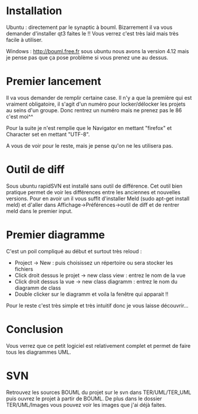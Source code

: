 # Installation #

Ubuntu : directement par le synaptic à bouml. Bizarrement il va vous demander d'installer qt3 faites le !! Vous verrez c'est très laid mais très facile à utiliser.

Windows : http://bouml.free.fr sous ubuntu nous avons la version 4.12 mais je pense pas que ça pose problème si vous prenez une au dessus.

# Premier lancement #

Il va vous demander de remplir certaine case. Il n'y a que la première qui est vraiment obligatoire, il s'agit d'un numéro pour locker/délocker les projets au seins d'un groupe.
Donc rentrez un numéro mais ne prenez pas le 86 c'est moi^^

Pour la suite je n'est remplie que le Navigator en mettant "firefox" et Character set en mettant "UTF-8".

A vous de voir pour  le reste, mais je pense qu'on ne les utilisera pas.

# Outil de diff #

Sous ubuntu rapidSVN est installé sans outil de différence. Cet outil bien pratique permet de voir les différences entre les anciennes et nouvelles versions. Pour en avoir un il vous suffit d'installer Meld (sudo apt-get install meld) et d'aller dans Affichage->Préférences->outil de diff et de rentrer meld dans le premier input.

# Premier diagramme #

C'est un poil compliqué au début et surtout très reloud :
  * Project -> New : puis choisissez un répertoire ou sera stocker les fichiers
  * Click droit dessus le projet -> new class view : entrez le nom de la vue
  * Click droit dessus la vue -> new class diagramm : entrez le nom du diagramm de class
  * Double clicker sur le diagramm et voila la fenêtre qui apparait !!

Pour le reste c'est très simple et très intuitif donc je vous laisse découvrir...

# Conclusion #

Vous verrez que ce petit logiciel est relativement complet et permet de faire tous les diagrammes UML.

# SVN #

Retrouvez les sources BOUML du projet sur le svn dans TER/UML/TER\_UML puis ouvrez le projet à partir de BOUML.
De plus dans le dossier TER/UML/Images vous pouvez voir les images que j'ai déjà faites.